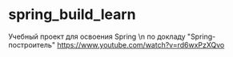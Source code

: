 # spring_build_learn
Учебный проект для освоения Spring \n
по докладу "Spring-построитель" https://www.youtube.com/watch?v=rd6wxPzXQvo
